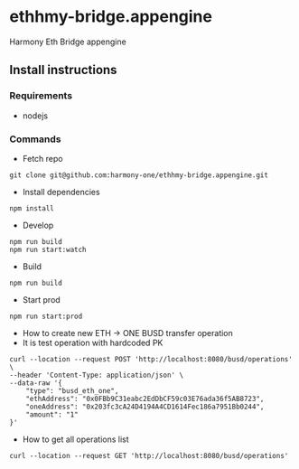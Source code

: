 # ethhmy-bridge.appengine
Harmony Eth Bridge appengine

## Install instructions

### Requirements 

* nodejs 

### Commands

* Fetch repo 

```
git clone git@github.com:harmony-one/ethhmy-bridge.appengine.git
```

* Install dependencies

```
npm install
```

* Develop

```
npm run build
npm run start:watch
```

* Build

```
npm run build
```

* Start prod

```
npm run start:prod
```

* How to create new ETH -> ONE BUSD transfer operation 
* It is test operation with hardcoded PK

```
curl --location --request POST 'http://localhost:8080/busd/operations' \
--header 'Content-Type: application/json' \
--data-raw '{
    "type": "busd_eth_one",
    "ethAddress": "0x0FBb9C31eabc2EdDbCF59c03E76ada36f5AB8723",
    "oneAddress": "0x203fc3cA24D4194A4CD1614Fec186a7951Bb0244",
    "amount": "1"
}'
```

* How to get all operations list 

```
curl --location --request GET 'http://localhost:8080/busd/operations'
```

